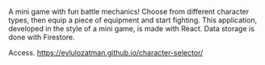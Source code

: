 A mini game with fun battle mechanics!
Choose from different character types, then equip a piece of equipment and start fighting.
This application, developed in the style of a mini game, is made with React. Data storage is done with Firestore.

Access.
https://eylulozatman.github.io/character-selector/
